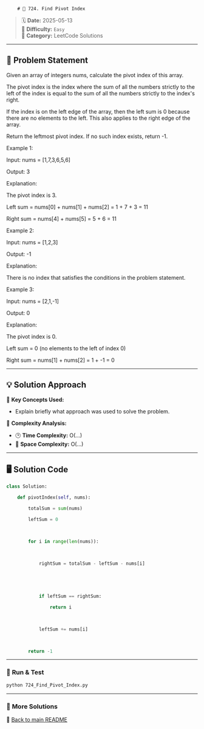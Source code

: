 
        # 🌟 724. Find Pivot Index

> 🗓 **Date:** 2025-05-13  
> 🎯 **Difficulty:** `Easy`  
> 📂 **Category:** LeetCode Solutions  

---

## 📖 Problem Statement  
Given an array of integers nums, calculate the pivot index of this array.

The pivot index is the index where the sum of all the numbers strictly to the left of the index is equal to the sum of all the numbers strictly to the index's right.

If the index is on the left edge of the array, then the left sum is 0 because there are no elements to the left. This also applies to the right edge of the array.

Return the leftmost pivot index. If no such index exists, return -1.

 

Example 1:

Input: nums = [1,7,3,6,5,6]
Output: 3
Explanation:
The pivot index is 3.
Left sum = nums[0] + nums[1] + nums[2] = 1 + 7 + 3 = 11
Right sum = nums[4] + nums[5] = 5 + 6 = 11
Example 2:

Input: nums = [1,2,3]
Output: -1
Explanation:
There is no index that satisfies the conditions in the problem statement.
Example 3:

Input: nums = [2,1,-1]
Output: 0
Explanation:
The pivot index is 0.
Left sum = 0 (no elements to the left of index 0)
Right sum = nums[1] + nums[2] = 1 + -1 = 0

---

## 💡 Solution Approach  
🔹 **Key Concepts Used:**  
- Explain briefly what approach was used to solve the problem.

🔹 **Complexity Analysis:**  
- 🕑 **Time Complexity:** O(...)  
- 💾 **Space Complexity:** O(...)  

---

## 🖥️ Solution Code  
```python
class Solution:
    def pivotIndex(self, nums):
        totalSum = sum(nums)  
        leftSum = 0  
        
        for i in range(len(nums)):
            
            rightSum = totalSum - leftSum - nums[i]
            
           
            if leftSum == rightSum:
                return i  
            
            leftSum += nums[i]
        
        return -1  
```

---

### 🚀 **Run & Test**  
```bash
python 724_Find_Pivot_Index.py
```

---

### 🔗 **More Solutions**  
📌 [Back to main README](../../README.md)
